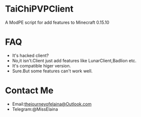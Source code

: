 # TaiChiPVPClient
A ModPE script for add features to Minecraft 0.15.10 

# FAQ
- It's hacked client?
- No,it isn't.Client just add features like LunarClient,Badlion etc.
- It's compatible higer version.
- Sure.But some features can't work well.

# Contact Me
- Email:thejourneyofelaina@Outlook.com
- Telegram:@MissElaina
